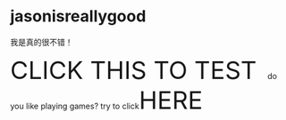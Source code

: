 # jasonisreallygood
我是真的很不错！
<!DOCTYPE html>
<html>
  <body>
    <a style="font-size:44px;text-decoration:none;" href="https://nosaj0620.github.io/jasonisreallygood/bob3.html">CLICK THIS TO TEST</a>
     do you like playing games? try to click<a style="font-size:44px;text-decoration:none;" href="https://nosaj0620.github.io/jasonisreallygood/canuholdthisfor50seconds.html">HERE</a>
  </body>
</html>
